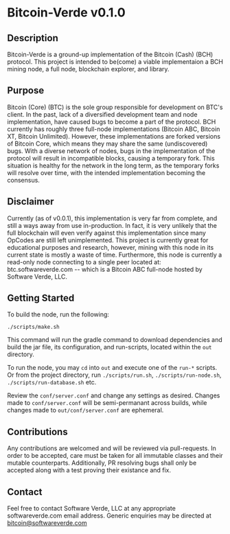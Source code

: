 # Bitcoin-Verde v0.1.0


## Description


Bitcoin-Verde is a ground-up implementation of the Bitcoin (Cash) (BCH) protocol.  This project is intended
to be(come) a viable implementaion a BCH mining node, a full node, blockchain explorer, and library.


## Purpose


Bitcoin (Core) (BTC) is the sole group responsible for development on BTC's client.  In the past, lack of
a diversified development team and node implementation, have caused bugs to become a part of the protocol.
BCH currently has roughly three full-node implementations (Bitcoin ABC, Bitcoin XT, Bitcoin Unlimited).
However, these implementations are forked versions of Bitcoin Core, which means they may share the same
(undiscovered) bugs.  With a diverse network of nodes, bugs in the implementation of the protocol will
result in incompatible blocks, causing a temporary fork.  This situation is healthy for the network in
the long term, as the temporary forks will resolve over time, with the intended implementation becoming
the consensus.


## Disclaimer


Currently (as of v0.0.1), this implementation is very far from complete, and still a ways away from use
in-production.  In fact, it is very unlikely that the full blockchain will even verify against this
implementation since many OpCodes are still left unimplemented.  This project is currently great for
educational purposes and research, however, mining with this node in its current state is mostly a waste
of time.  Furthermore, this node is currently a read-only node connecting to a single peer located at:
btc.softwareverde.com -- which is a Bitcoin ABC full-node hosted by Software Verde, LLC.


## Getting Started


To build the node, run the following:

```
./scripts/make.sh
```

This command will run the gradle command to download dependencies and build the jar file, its
configuration, and run-scripts, located within the `out` directory.


To run the node, you may `cd` into `out` and execute one of the `run-*` scripts. Or from the project
directory, run `./scripts/run.sh`, `./scripts/run-node.sh`, `./scripts/run-database.sh` etc.


Review the `conf/server.conf` and change any settings as desired.  Changes made to `conf/server.conf`
will be semi-permanant across builds, while changes made to `out/conf/server.conf` are ephemeral.


## Contributions


Any contributions are welcomed and will be reviewed via pull-requests.  In order to be accepted,
care must be taken for all immutable classes and their mutable counterparts.  Additionally, PR
resolving bugs shall only be accepted along with a test proving their existance and fix.


## Contact


Feel free to contact Software Verde, LLC at any appropriate softwareverde.com email address.
Generic enquiries may be directed at bitcoin@softwareverde.com

